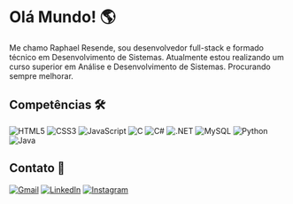 # Olá Mundo! 🌎

Me chamo Raphael Resende, sou desenvolvedor full-stack e formado técnico em Desenvolvimento de Sistemas. Atualmente estou realizando um curso superior em Análise e Desenvolvimento de Sistemas. Procurando sempre melhorar.

## Competências 🛠️

![HTML5](https://img.shields.io/badge/HTML5-E34F26?style=for-the-badge&logo=html5&logoColor=white)
![CSS3](https://img.shields.io/badge/CSS3-1572B6?style=for-the-badge&logo=css3&logoColor=white)
![JavaScript](https://img.shields.io/badge/JavaScript-F7DF1E?style=for-the-badge&logo=javascript&logoColor=black)
![C](https://img.shields.io/badge/C-00599C?style=for-the-badge&logo=c&logoColor=white)
![C#](https://img.shields.io/badge/C%23-239120?style=for-the-badge&logo=c-sharp&logoColor=white)
![.NET](https://img.shields.io/badge/.NET-5C2D91?style=for-the-badge&logo=.net&logoColor=white)
![MySQL](https://img.shields.io/badge/MySQL-00000F?style=for-the-badge&logo=mysql&logoColor=white)
![Python](https://img.shields.io/badge/python-3670A0?style=for-the-badge&logo=python&logoColor=ffdd54)
![Java](https://img.shields.io/badge/java-%23ED8B00.svg?style=for-the-badge&logo=openjdk&logoColor=white)

## Contato 🪪
[![Gmail](https://img.shields.io/badge/Gmail-333333?style=for-the-badge&logo=gmail&logoColor=red)](mailto:raphaelresende10@gmail.com)
[![LinkedIn](https://img.shields.io/badge/LinkedIn-0077B5?style=for-the-badge&logo=linkedin&logoColor=white)](https://www.linkedin.com/in/raphael-ladislau-resende-093b22263/)
[![Instagram](https://img.shields.io/badge/-Instagram-%23E4405F?style=for-the-badge&logo=instagram&logoColor=white)](https://www.instagram.com/resende_025/)

